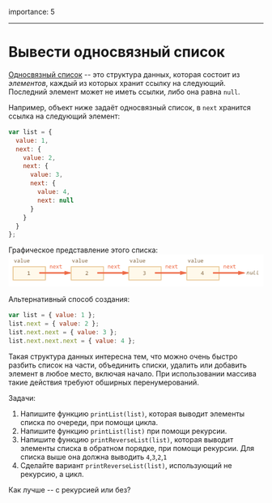 importance: 5

---

# Вывести односвязный список

[Односвязный список](http://ru.wikipedia.org/wiki/Связный_список) -- это структура данных, которая состоит из *элементов*, каждый из которых хранит ссылку на следующий. Последний элемент может не иметь ссылки, либо она равна `null`.

Например, объект ниже задаёт односвязный список, в `next` хранится ссылка на следующий элемент:

```js
var list = {
  value: 1,
  next: {
    value: 2,
    next: {
      value: 3,
      next: {
        value: 4,
        next: null
      }
    }
  }
};
```

Графическое представление этого списка:
![](linked-list.png)

Альтернативный способ создания:

```js no-beautify
var list = { value: 1 };
list.next = { value: 2 };
list.next.next = { value: 3 };
list.next.next.next = { value: 4 };
```

Такая структура данных интересна тем, что можно очень быстро разбить список на части, объединить списки, удалить или добавить элемент в любое место, включая начало. При использовании массива такие действия требуют обширных перенумерований.

Задачи:

1. Напишите функцию `printList(list)`, которая выводит элементы списка по очереди, при помощи цикла.
2. Напишите функцию `printList(list)` при помощи рекурсии.
3. Напишите функцию `printReverseList(list)`, которая выводит элементы списка в обратном порядке, при помощи рекурсии.
Для списка выше она должна выводить `4`,`3`,`2`,`1`
4. Сделайте вариант `printReverseList(list)`, использующий не рекурсию, а цикл.

Как лучше -- с рекурсией или без?